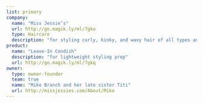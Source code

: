 ```yaml
---
list: primary
company:
  name: "Miss Jessie’s"
  url: http://go.magik.ly/ml/7gko
  type: Haircare
  description: "for styling curly, kinky, and wavy hair of all types and textures"
product:
  name: "Leave-In Condish"
  description: "for lightweight styling prep"
  url: http://go.magik.ly/ml/7gkq
owner:
  type: owner-founder
  team: true
  name: "Miko Branch and her late sister Titi"
  url: http://missjessies.com/About/Miko
---
```

